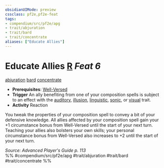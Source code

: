 ```yaml
---
obsidianUIMode: preview
cssclass: pf2e,pf2e-feat
tags:
- compendium/src/pf2e/apg
- trait/abjuration
- trait/bard
- trait/concentrate
aliases: ["Educate Allies"]
---
```

# Educate Allies  [R](chapter-9-playing-the-game.md#Actions "Reaction") *Feat 6*  
[abjuration](abjuration.md "Abjuration School Trait")  [bard](Reference/Rules/Traits/bard.md "Bard Class Trait")  [concentrate](concentrate.md "Concentrate Action & Ability Trait")  

- **Prerequisites**: [Well-Versed](well-versed-apg.md)
- **Trigger** An ally benefiting from one of your composition spells is subject to an effect with the [auditory](auditory.md "Auditory Effect Trait"), [illusion](illusion.md "Illusion School Trait"), [linguistic](linguistic.md "Linguistic Effect Trait"), [sonic](sonic.md "Sonic Energy & Element Trait"), or [visual](visual.md "Visual Effect Trait") trait.
- **Activity** Reaction

You tweak the properties of your composition spell to convey a bit of your defensive knowledge. All allies affected by your composition spell gain your +1 circumstance bonus from Well-Versed until the start of your next turn. Teaching your allies also bolsters your own skills; your personal circumstance bonus from Well-Versed also increases to +2 until the start of your next turn.

*Source: Advanced Player's Guide p. 113*  
%% #compendium/src/pf2e/apg #trait/abjuration #trait/bard #trait/concentrate %%